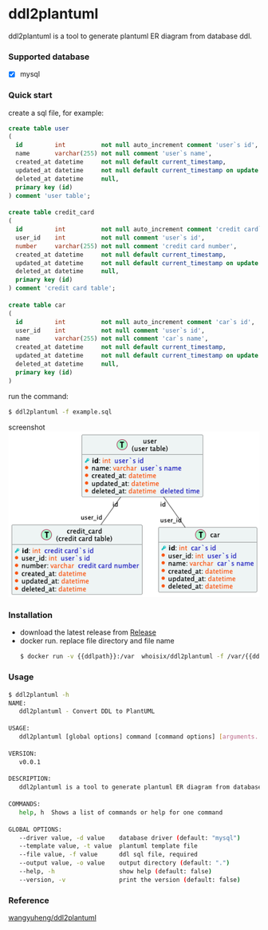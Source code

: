 # ddl2plantuml

ddl2plantuml is a tool to generate plantuml ER diagram from database ddl.

### Supported database

- [x] mysql

### Quick start

create a sql file, for example:
```sql
create table user
(
  id         int          not null auto_increment comment 'user`s id',
  name       varchar(255) not null comment 'user`s name',
  created_at datetime     not null default current_timestamp,
  updated_at datetime     not null default current_timestamp on update current_timestamp,
  deleted_at datetime     null,
  primary key (id)
) comment 'user table';

create table credit_card
(
  id         int          not null auto_increment comment 'credit card`s id',
  user_id    int          not null comment 'user`s id',
  number     varchar(255) not null comment 'credit card number',
  created_at datetime     not null default current_timestamp,
  updated_at datetime     not null default current_timestamp on update current_timestamp,
  deleted_at datetime     null,
  primary key (id)
) comment 'credit card table';

create table car
(
  id         int          not null auto_increment comment 'car`s id',
  user_id    int          not null comment 'user`s id',
  name       varchar(255) not null comment 'car`s name',
  created_at datetime     not null default current_timestamp,
  updated_at datetime     not null default current_timestamp on update current_timestamp,
  deleted_at datetime     null,
  primary key (id)
)
```

run the command:
```sh
$ ddl2plantuml -f example.sql
```
screenshot  
![Screenshot.png](Screenshot.png)

### Installation
- download the latest release from [Release](https://github.com/whoisix/ddl2plantuml/releases)
- docker run. replace file directory and file name
    ```sh
    $ docker run -v {{ddlpath}}:/var  whoisix/ddl2plantuml -f /var/{{ddlfile}}  -o /var 
    ```

### Usage

```sh
$ ddl2plantuml -h 
NAME:
   ddl2plantuml - Convert DDL to PlantUML

USAGE:
   ddl2plantuml [global options] command [command options] [arguments...]

VERSION:
   v0.0.1

DESCRIPTION:
   ddl2plantuml is a tool to generate plantuml ER diagram from database ddl.

COMMANDS:
   help, h  Shows a list of commands or help for one command

GLOBAL OPTIONS:
   --driver value, -d value    database driver (default: "mysql")
   --template value, -t value  plantuml template file
   --file value, -f value      ddl sql file, required
   --output value, -o value    output directory (default: ".")
   --help, -h                  show help (default: false)
   --version, -v               print the version (default: false)
```

### Reference
[wangyuheng/ddl2plantuml](https://github.com/wangyuheng/ddl2plantuml)
